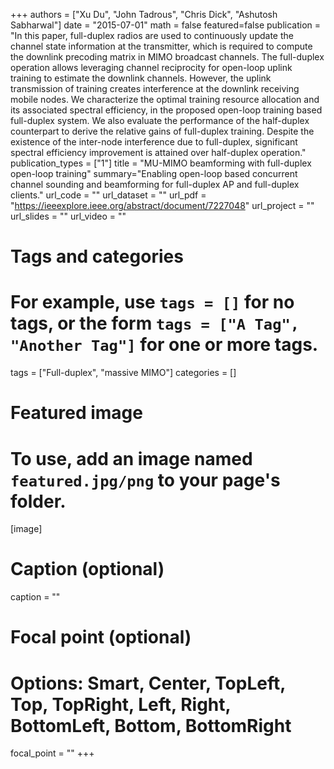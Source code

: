 +++
authors = ["Xu Du", "John Tadrous", "Chris Dick", "Ashutosh Sabharwal"]
date = "2015-07-01"
math = false
featured=false
publication = "In this paper, full-duplex radios are used to continuously update the channel state information at the transmitter, which is required to compute the downlink precoding matrix in MIMO broadcast channels. The full-duplex operation allows leveraging channel reciprocity for open-loop uplink training to estimate the downlink channels. However, the uplink transmission of training creates interference at the downlink receiving mobile nodes. We characterize the optimal training resource allocation and its associated spectral efficiency, in the proposed open-loop training based full-duplex system. We also evaluate the performance of the half-duplex counterpart to derive the relative gains of full-duplex training. Despite the existence of the inter-node interference due to full-duplex, significant spectral efficiency improvement is attained over half-duplex operation."
publication_types = ["1"]
title = "MU-MIMO beamforming with full-duplex open-loop training"
summary="Enabling open-loop based concurrent channel sounding and beamforming for full-duplex AP and full-duplex clients."
url_code = ""
url_dataset = ""
url_pdf = "https://ieeexplore.ieee.org/abstract/document/7227048"
url_project = ""
url_slides = ""
url_video = ""

# Tags and categories
# For example, use `tags = []` for no tags, or the form `tags = ["A Tag", "Another Tag"]` for one or more tags.
tags = ["Full-duplex", "massive MIMO"]
categories = []

# Featured image
# To use, add an image named `featured.jpg/png` to your page's folder.
[image]
  # Caption (optional)
  caption = ""

  # Focal point (optional)
  # Options: Smart, Center, TopLeft, Top, TopRight, Left, Right, BottomLeft, Bottom, BottomRight
  focal_point = ""
+++
